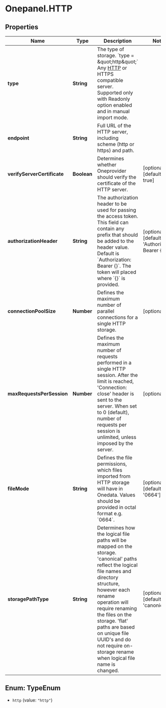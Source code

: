 # Onepanel.HTTP

## Properties
Name | Type | Description | Notes
------------ | ------------- | ------------- | -------------
**type** | **String** | The type of storage.  &#x60;type &#x3D; \&quot;http\&quot;&#x60;  Any [HTTP](https://tools.ietf.org/html/rfc7231) or HTTPS compatible server. Supported only with Readonly option enabled and in manual import mode.  | 
**endpoint** | **String** | Full URL of the HTTP server, including scheme (http or https) and path.  | 
**verifyServerCertificate** | **Boolean** | Determines whether Oneprovider should verify the certificate of the HTTP server.  | [optional] [default to true]
**authorizationHeader** | **String** | The authorization header to be used for passing the access token. This field can contain any prefix that should be added to the header value. Default is &#x60;Authorization: Bearer {}&#x60;. The token will placed where &#x60;{}&#x60; is provided.  | [optional] [default to &#39;Authorization: Bearer {}&#39;]
**connectionPoolSize** | **Number** | Defines the maximum number of parallel connections for a single HTTP storage.  | [optional] 
**maxRequestsPerSession** | **Number** | Defines the maximum number of requests performed in a single HTTP session. After the limit is reached, &#39;Connection: close&#39; header is sent to the server. When set to 0 (default), number of requests per session is unlimited, unless imposed by the server.  | [optional] 
**fileMode** | **String** | Defines the file permissions, which files imported from HTTP storage will have in Onedata. Values should be provided in octal format e.g. &#x60;0664&#x60;.  | [optional] [default to &#39;0664&#39;]
**storagePathType** | **String** | Determines how the logical file paths will be mapped on the storage. &#39;canonical&#39; paths reflect the logical file names and directory structure, however each rename operation will require renaming the files on the storage. &#39;flat&#39; paths are based on unique file UUID&#39;s and do not require on-storage rename when logical file name is changed.  | [optional] [default to &#39;canonical&#39;]


<a name="TypeEnum"></a>
## Enum: TypeEnum


* `http` (value: `"http"`)




